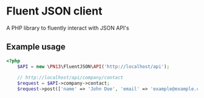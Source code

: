 # Fluent JSON client
A PHP library to fluently interact with JSON API's

## Example usage
```php
<?php
    $API = new \PN13\FluentJSON\API('http://localhost/api');
    
    // http://localhost/api/company/contact
    $request = $API->company->contact;
    $request->post(['name' => 'John Doe', 'email' => 'example@example.com']);
```
